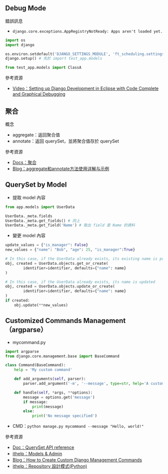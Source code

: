 ## Debug Mode
錯誤訊息
* `django.core.exceptions.AppRegistryNotReady: Apps aren't loaded yet.`
```python
import os
import django

os.environ.setdefault('DJANGO_SETTINGS_MODULE', 'ft_scheduling.settings')
django.setup() # 先於 import test_app.models

from test_app.models import ClassA
```

參考資源
* [Video：Setting up Django Development in Eclipse with Code Complete and Graphical Debugging](https://vimeo.com/5027645)


## 聚合
概念  
* aggregate：返回聚合值
* annotate：返回 querySet，並將聚合值存於 querySet
  
參考資源
* [Docs：聚合](https://docs.djangoproject.com/zh-hans/4.1/topics/db/aggregation/)
* [Blog：aggregate和annotate方法使用详解与示例](https://zhuanlan.zhihu.com/p/50974992)

## QuerySet by Model
* 提取 model 內容
```python
from app.models import UserData

UserData._meta.fields
UserData._meta.get_fields() # 同上
UserData._meta.get_field('Name') # 取出 field 是 Name 的資料
```
* 變更 model 內容
```python
update_values = {"is_manager": False}
new_values = {"name": "Bob", "age": 25, "is_manager":True}

# In this case, if the UserData already exists, its existing name is preserved
obj, created = UserData.objects.get_or_create(
        identifier=identifier, defaults={"name": name}
)

# In this case, if the UserData already exists, its name is updated
obj, created = UserData.objects.update_or_create(
        identifier=identifier, defaults={"name": name}
)
if created:
    obj.update(**new_values)
```

## Customized Commands Management（argparse）
* mycommand.py
```python
import argparse
from django.core.management.base import BaseCommand

class Command(BaseCommand):
    help = 'My custom command'

    def add_arguments(self, parser):
        parser.add_argument('-m', '--message', type=str, help='A custom message')

    def handle(self, *args, **options):
        message = options.get('message')
        if message:
            print(message)
        else:
            print('No message specified')

```
* CMD：`python manage.py mycommand --message "Hello, world!"`

參考資源
* [Doc：QuerySet API reference](https://docs.djangoproject.com/en/dev/ref/models/querysets/#get)
* [ithelp：Models & Admin](https://ithelp.ithome.com.tw/articles/10201074)
* [Blog：How to Create Custom Django Management Commands](https://simpleisbetterthancomplex.com/tutorial/2018/08/27/how-to-create-custom-django-management-commands.html)
* [ithelp：Repository 設計模式(Python)](https://ithelp.ithome.com.tw/articles/10282153?sc=iThomeR)
